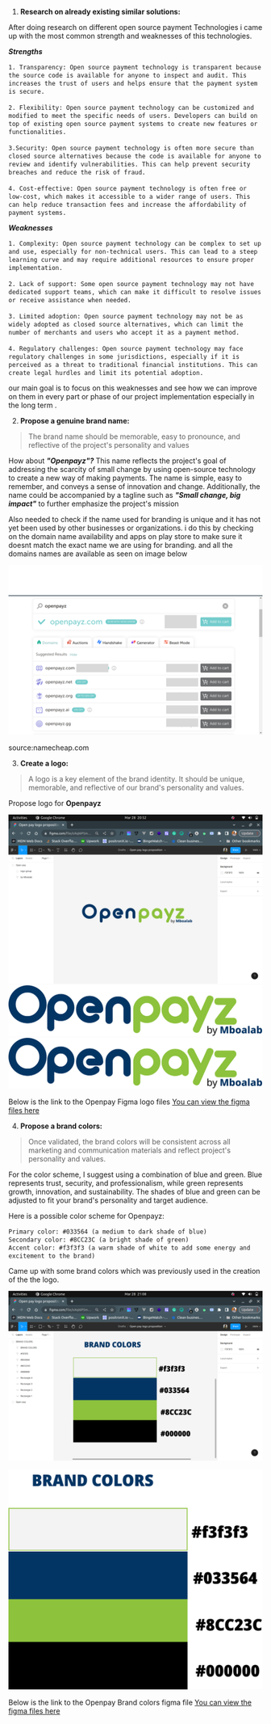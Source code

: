 1. **Research on already existing similar solutions:**
 
 After doing research on different open source payment Technologies i came up with the most common strength and weaknesses of this technologies.

***Strengths***
    
    1. Transparency: Open source payment technology is transparent because the source code is available for anyone to inspect and audit. This increases the trust of users and helps ensure that the payment system is secure.

    2. Flexibility: Open source payment technology can be customized and modified to meet the specific needs of users. Developers can build on top of existing open source payment systems to create new features or functionalities.

    3.Security: Open source payment technology is often more secure than closed source alternatives because the code is available for anyone to review and identify vulnerabilities. This can help prevent security breaches and reduce the risk of fraud.

    4. Cost-effective: Open source payment technology is often free or low-cost, which makes it accessible to a wider range of users. This can help reduce transaction fees and increase the affordability of payment systems.





***Weaknesses***

    1. Complexity: Open source payment technology can be complex to set up and use, especially for non-technical users. This can lead to a steep learning curve and may require additional resources to ensure proper implementation.

    2. Lack of support: Some open source payment technology may not have dedicated support teams, which can make it difficult to resolve issues or receive assistance when needed.

    3. Limited adoption: Open source payment technology may not be as widely adopted as closed source alternatives, which can limit the number of merchants and users who accept it as a payment method.

    4. Regulatory challenges: Open source payment technology may face regulatory challenges in some jurisdictions, especially if it is perceived as a threat to traditional financial institutions. This can create legal hurdles and limit its potential adoption.


our main goal is to focus on this weaknesses and see how we can improve on them in every part or phase of our project implementation especially in the long term .


2. **Propose a genuine brand name:** 
>The brand name should be memorable, easy to pronounce, and reflective of the project's personality and values

How about ***"Openpayz"?*** 
 This name reflects the project's goal of addressing the scarcity of small change by using open-source technology to create a new way of making payments. The name is simple, easy to remember, and conveys a sense of innovation and change. Additionally, the name could be accompanied by a tagline such as ***"Small change, big impact"*** to further emphasize the project's mission
 
 Also needed to check if the name used for branding is unique and it has not yet been used by other businesses or organizations. i do this by checking on the domain name availability and apps on play store to make sure it doesnt match the exact name we are using for branding. and all the domains names are available as seen on image below

 ![domain name check](domain-name-check.png)

 source:namecheap.com



3. **Create a logo:** 
>A logo is a key element of the brand identity. It should be unique, memorable, and reflective of our brand's personality and values.

Propose logo for **Openpayz**

 ![proposed logo-openpayz](logo.png)
  ![proposed logo-openpayz](Open-pay.jpg)
  ![proposed logo-openpayz](Open-pay.png)

Below is the link to the Openpay Figma logo files 
[You can view the figma files here](https://www.figma.com/file/oXqI6P5mS6NWWbSq2R6va6/Open-pay-logo-proposition?node-id=0%3A1&t=vFr46V9w0wUOwIlY-1)



 4. **Propose a brand colors:** 
>Once validated, the brand colors will be consistent across all marketing and communication materials and reflect project's personality and values.

  
For the color scheme, I suggest using a combination of blue and green. Blue represents trust, security, and professionalism, while green represents growth, innovation, and sustainability. The shades of blue and green can be adjusted to fit your brand's personality and target audience.

Here is a possible color scheme for Openpayz:

    Primary color: #033564 (a medium to dark shade of blue)
    Secondary color: #8CC23C (a bright shade of green)
    Accent color: #f3f3f3 (a warm shade of white to add some energy and excitement to the brand)
Came up with some brand colors which was previously used in the creation of the the logo.

 ![proposed logo-1](brand-colors.png)

 ![proposed logo-1](brandcolors.jpg)

 Below is the link to the Openpay Brand colors figma file 
[You can view the figma files here](https://www.figma.com/file/oXqI6P5mS6NWWbSq2R6va6/Open-pay-logo-proposition?node-id=0%3A1&t=vFr46V9w0wUOwIlY-1)







